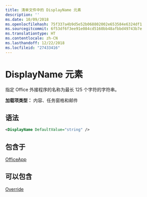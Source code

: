 ```yaml
---
title: 清单文件中的 DisplayName 元素
description: ''
ms.date: 10/09/2018
ms.openlocfilehash: 75f337a4b9d5e52b068802002e653584e6324df1
ms.sourcegitcommit: 6f53df6f3ee91e084cd5160bb48afbbd49743b7e
ms.translationtype: HT
ms.contentlocale: zh-CN
ms.lasthandoff: 12/22/2018
ms.locfileid: "27433416"
---
```

# <a name="displayname-element"></a>DisplayName 元素

指定 Office 外接程序的名称为最长 125 个字符的字符串。

**加载项类型：** 内容、任务窗格和邮件

## <a name="syntax"></a>语法

```XML
<DisplayName DefaultValue="string" />
```

## <a name="contained-in"></a>包含于

[OfficeApp](officeapp.md)


## <a name="can-contain"></a>可以包含

[Override](override.md)

